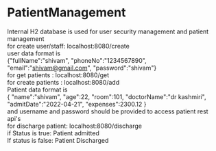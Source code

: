 # PatientManagement <br>
Internal H2 database is used for user security management and patient management <br>
for create user/staff: localhost:8080/create  <br> user data format is <br> {"fullName":"shivam",
"phoneNo":"1234567890",
"email":"shivam@gmail.com",
"password":"shivam"} <br> 
for get patients : localhost:8080/get <br>
for create patients : localhost:8080/add <br>
Patient data format is  <br>{
    "name":"shivam",
    "age":22,
    "room":101,
    "doctorName":"dr kashmiri",
    "admitDate":"2022-04-21",
    "expenses":2300.12
} <br> and username and password should be provided to access patient rest api's <br>
for discharge patient: localhost:8080/discharge <br>
 if Status is true: Patient admitted <br>
 If status is false: Patient Discharged <br>

